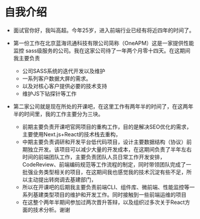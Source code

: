 # 自我介绍

* 面试官你好，我叫高超。今年25岁，进入前端行业已经有将近四年的时间了。
* 第一份工作在北京蓝海讯通科技有限公司简称（OneAPM）这是一家提供性能监控 sass级服务的公司。我在这家公司待了一年两个月零十四天。在这期间我主要负责
  - 公司SASS系统的迭代开发以及维护
  - 一系列客户数据大屏的需求。
  - 以及对核心客户提供必要的技术支持
  - 维护JS下钻探针等工作
  <!-- - 在这期间我发现，我们的提测上线流程不是特别合理。就推动团队改善了提测和上线的流程。（下面的问再说）
    - 首先建立提测上线书面机制，之前的提测太过草率，测试同事的参与感不强，基本都是研发说了算 -->

* 第二家公司就是现在所处的开课吧，在这里工作有两年半的时间了，在这两年半的时间里，我的工作主要分为三块。
  - 前期主要负责开课吧官网项目的重构工作，目的是解决SEO优化的需求，主要使用Next.js+React的技术栈去重构，
  - 中期主要负责调研和开发平台低代码项目，设计主要数据结构（协议）前期独立开发。该项目可以减少大量的开发成本，在这期间负责了半年左右时间的前端团队工作，主要负责团队人员日常工作开发安排，CodeReview、前端编码规范等工作流程的制定，同时带领团队完成了一批强业务类型相关的项目，在这期间我也感觉我的技术沉淀有些不足，所以主动提出转岗调去基建部门，
  - 所以在开课吧的后期我主要负责前端CLI、组件库、微前端、性能监控等一系列基建类型项目的维护和开发工作。同时接触到一些前端运维的项目
  - 在这整个两年半期间参加过两次晋升答辩，以及组织过多次关于React方面的技术分析。谢谢
